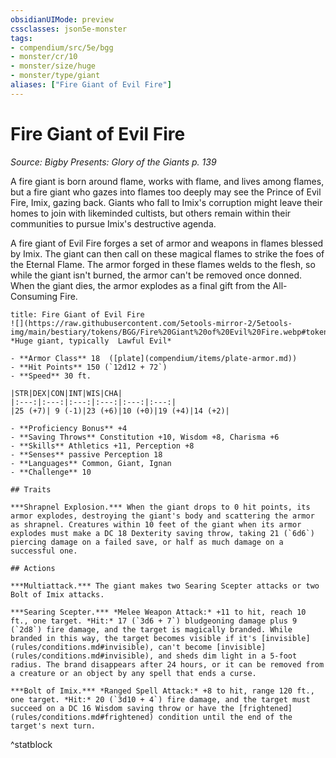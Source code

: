 ```yaml
---
obsidianUIMode: preview
cssclasses: json5e-monster
tags:
- compendium/src/5e/bgg
- monster/cr/10
- monster/size/huge
- monster/type/giant
aliases: ["Fire Giant of Evil Fire"]
---
```

# Fire Giant of Evil Fire
*Source: Bigby Presents: Glory of the Giants p. 139*  

A fire giant is born around flame, works with flame, and lives among flames, but a fire giant who gazes into flames too deeply may see the Prince of Evil Fire, Imix, gazing back. Giants who fall to Imix's corruption might leave their homes to join with likeminded cultists, but others remain within their communities to pursue Imix's destructive agenda.

A fire giant of Evil Fire forges a set of armor and weapons in flames blessed by Imix. The giant can then call on these magical flames to strike the foes of the Eternal Flame. The armor forged in these flames welds to the flesh, so while the giant isn't burned, the armor can't be removed once donned. When the giant dies, the armor explodes as a final gift from the All-Consuming Fire.

```ad-statblock
title: Fire Giant of Evil Fire
![](https://raw.githubusercontent.com/5etools-mirror-2/5etools-img/main/bestiary/tokens/BGG/Fire%20Giant%20of%20Evil%20Fire.webp#token)
*Huge giant, typically  Lawful Evil*

- **Armor Class** 18  ([plate](compendium/items/plate-armor.md))
- **Hit Points** 150 (`12d12 + 72`)
- **Speed** 30 ft.

|STR|DEX|CON|INT|WIS|CHA|
|:---:|:---:|:---:|:---:|:---:|:---:|
|25 (+7)| 9 (-1)|23 (+6)|10 (+0)|19 (+4)|14 (+2)|

- **Proficiency Bonus** +4
- **Saving Throws** Constitution +10, Wisdom +8, Charisma +6
- **Skills** Athletics +11, Perception +8
- **Senses** passive Perception 18
- **Languages** Common, Giant, Ignan
- **Challenge** 10

## Traits

***Shrapnel Explosion.*** When the giant drops to 0 hit points, its armor explodes, destroying the giant's body and scattering the armor as shrapnel. Creatures within 10 feet of the giant when its armor explodes must make a DC 18 Dexterity saving throw, taking 21 (`6d6`) piercing damage on a failed save, or half as much damage on a successful one.

## Actions

***Multiattack.*** The giant makes two Searing Scepter attacks or two Bolt of Imix attacks.

***Searing Scepter.*** *Melee Weapon Attack:* +11 to hit, reach 10 ft., one target. *Hit:* 17 (`3d6 + 7`) bludgeoning damage plus 9 (`2d8`) fire damage, and the target is magically branded. While branded in this way, the target becomes visible if it's [invisible](rules/conditions.md#invisible), can't become [invisible](rules/conditions.md#invisible), and sheds dim light in a 5-foot radius. The brand disappears after 24 hours, or it can be removed from a creature or an object by any spell that ends a curse.

***Bolt of Imix.*** *Ranged Spell Attack:* +8 to hit, range 120 ft., one target. *Hit:* 20 (`3d10 + 4`) fire damage, and the target must succeed on a DC 16 Wisdom saving throw or have the [frightened](rules/conditions.md#frightened) condition until the end of the target's next turn.
```
^statblock